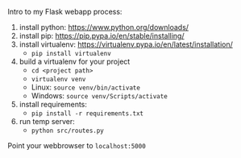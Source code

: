 Intro to my Flask webapp process:

1. install python: https://www.python.org/downloads/
2. install pip: https://pip.pypa.io/en/stable/installing/
3. install virtualenv: https://virtualenv.pypa.io/en/latest/installation/
   - `pip install virtualenv`
4. build a virtualenv for your project
    - `cd <project path>`
    - `virtualenv venv`
    - Linux: `source venv/bin/activate`
    - Windows: `source venv/Scripts/activate`
5. install requirements:
    - `pip install -r requirements.txt`
6. run temp server:
    - `python src/routes.py`

Point your webbrowser to `localhost:5000`

